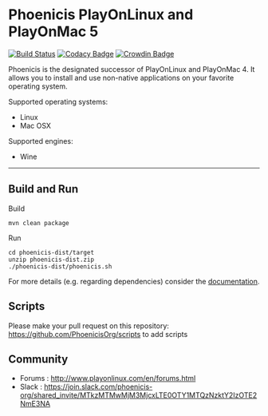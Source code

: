 # Phoenicis PlayOnLinux and PlayOnMac 5
[![Build Status](https://travis-ci.com/PhoenicisOrg/phoenicis.svg?branch=master)](https://travis-ci.com/PhoenicisOrg/phoenicis)
[![Codacy Badge](https://api.codacy.com/project/badge/Grade/b667020df53c4b80a22d7e5a73f2b1b3)](https://www.codacy.com/app/PhoenicisOrg/phoenicis?utm_source=github.com&amp;utm_medium=referral&amp;utm_content=PhoenicisOrg/phoenicis&amp;utm_campaign=Badge_Grade)
[![Crowdin Badge](https://d322cqt584bo4o.cloudfront.net/phoenicis/localized.svg)](https://crowdin.com/project/phoenicis)

Phoenicis is the designated successor of PlayOnLinux and PlayOnMac 4. It allows you to install and use non-native applications on your favorite operating system.

Supported operating systems:
* Linux
* Mac OSX

Supported engines:
* Wine

------------

## Build and Run
Build
```
mvn clean package
```
Run
```
cd phoenicis-dist/target
unzip phoenicis-dist.zip
./phoenicis-dist/phoenicis.sh
```

For more details (e.g. regarding dependencies) consider the [documentation](https://phoenicisorg.github.io/phoenicis/).

## Scripts
Please make your pull request on this repository: https://github.com/PhoenicisOrg/scripts to add scripts

## Community
* Forums : http://www.playonlinux.com/en/forums.html
* Slack : https://join.slack.com/phoenicis-org/shared_invite/MTkzMTMwMjM3MjcxLTE0OTY1MTQzNzktY2IzOTE2NmE3NA


